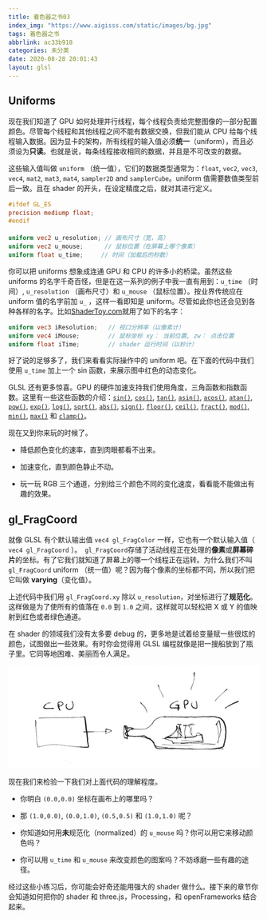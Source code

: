 ```yaml
---
title: 着色器之书03
index_img: "https://www.aigisss.com/static/images/bg.jpg"
tags: 着色器之书
abbrlink: ac33b918
categories: 未分类
date: 2020-08-28 20:01:43
layout: glsl
---
```


## Uniforms

现在我们知道了 GPU 如何处理并行线程，每个线程负责给完整图像的一部分配置颜色。尽管每个线程和其他线程之间不能有数据交换，但我们能从 CPU 给每个线程输入数据。因为显卡的架构，所有线程的输入值必须**统一**（uniform），而且必须设为**只读**。也就是说，每条线程接收相同的数据，并且是不可改变的数据。

这些输入值叫做 ```uniform``` （统一值），它们的数据类型通常为：```float```, ```vec2```, ```vec3```, ```vec4```, ```mat2```, ```mat3```, ```mat4```, ```sampler2D``` and ```samplerCube```。uniform 值需要数值类型前后一致。且在 shader 的开头，在设定精度之后，就对其进行定义。

```glsl
#ifdef GL_ES
precision mediump float;
#endif

uniform vec2 u_resolution; // 画布尺寸（宽，高）
uniform vec2 u_mouse;      // 鼠标位置（在屏幕上哪个像素）
uniform float u_time;	  // 时间（加载后的秒数）
```

你可以把 uniforms 想象成连通 GPU 和 CPU 的许多小的桥梁。虽然这些 uniforms 的名字千奇百怪，但是在这一系列的例子中我一直有用到：```u_time``` （时间）, ```u_resolution``` （画布尺寸）和 ```u_mouse``` （鼠标位置）。按业界传统应在 uniform 值的名字前加 ```u_``` ，这样一看即知是 uniform。尽管如此你也还会见到各种各样的名字。比如[ShaderToy.com](https://www.shadertoy.com/)就用了如下的名字：

```glsl
uniform vec3 iResolution;   // 视口分辨率（以像素计）
uniform vec4 iMouse;        // 鼠标坐标 xy： 当前位置, zw： 点击位置
uniform float iTime;        // shader 运行时间（以秒计）
```

好了说的足够多了，我们来看看实际操作中的 uniform 吧。在下面的代码中我们使用  ```u_time``` 加上一个 sin 函数，来展示图中红色的动态变化。

<div class="container" style="background:red;margin:0;padding:0">
    <div class="codeAndCanvas" data="/blog/glsl/time.frag" style="width:100%;height:auto;margin-bottom:10px"></div>
</div>





GLSL 还有更多惊喜。GPU 的硬件加速支持我们使用角度，三角函数和指数函数。这里有一些这些函数的介绍：[```sin()```](../glossary/?search=sin), [```cos()```](../glossary/?search=cos), [```tan()```](../glossary/?search=tan), [```asin()```](../glossary/?search=asin), [```acos()```](../glossary/?search=acos), [```atan()```](../glossary/?search=atan), [```pow()```](../glossary/?search=pow), [```exp()```](../glossary/?search=exp), [```log()```](../glossary/?search=log), [```sqrt()```](../glossary/?search=sqrt), [```abs()```](../glossary/?search=abs), [```sign()```](../glossary/?search=sign), [```floor()```](../glossary/?search=floor), [```ceil()```](../glossary/?search=ceil), [```fract()```](../glossary/?search=fract), [```mod()```](../glossary/?search=mod), [```min()```](../glossary/?search=min), [```max()```](../glossary/?search=max) 和 [```clamp()```](../glossary/?search=clamp)。

现在又到你来玩的时候了。

* 降低颜色变化的速率，直到肉眼都看不出来。

* 加速变化，直到颜色静止不动。

* 玩一玩 RGB 三个通道，分别给三个颜色不同的变化速度，看看能不能做出有趣的效果。

## gl_FragCoord

就像 GLSL 有个默认输出值 ```vec4 gl_FragColor``` 一样，它也有一个默认输入值（ ```vec4 gl_FragCoord``` ）。``` gl_FragCoord```存储了活动线程正在处理的**像素**或**屏幕碎片**的坐标。有了它我们就知道了屏幕上的哪一个线程正在运转。为什么我们不叫 ``` gl_FragCoord``` uniform （统一值）呢？因为每个像素的坐标都不同，所以我们把它叫做 **varying**（变化值）。

<div class="container" style="background:red;margin:0;padding:0">
    <div class="codeAndCanvas" data="/blog/glsl/space.frag" style="width:100%;height:auto;margin-bottom:10px"></div>
</div>

上述代码中我们用 ```gl_FragCoord.xy``` 除以 ```u_resolution```，对坐标进行了**规范化**。这样做是为了使所有的值落在 ```0.0``` 到 ```1.0``` 之间，这样就可以轻松把 X 或 Y 的值映射到红色或者绿色通道。

在 shader 的领域我们没有太多要 debug 的，更多地是试着给变量赋一些很炫的颜色，试图做出一些效果。有时你会觉得用 GLSL 编程就像是把一搜船放到了瓶子里。它同等地困难、美丽而令人满足。

![](%E7%9D%80%E8%89%B2%E5%99%A8%E4%B9%8B%E4%B9%A603/08.png)

现在我们来检验一下我们对上面代码的理解程度。

* 你明白 ```(0.0,0.0)``` 坐标在画布上的哪里吗？

* 那 ```(1.0,0.0)```, ```(0.0,1.0)```, ```(0.5,0.5)``` 和 ```(1.0,1.0)``` 呢？

* 你知道如何用**未**规范化（normalized）的 ```u_mouse``` 吗？你可以用它来移动颜色吗？

* 你可以用 ```u_time``` 和 ```u_mouse``` 来改变颜色的图案吗？不妨琢磨一些有趣的途径。

经过这些小练习后，你可能会好奇还能用强大的 shader 做什么。接下来的章节你会知道如何把你的 shader 和 three.js，Processing，和 openFrameworks 结合起来。